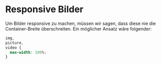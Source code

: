 # Responsive Bilder

Um Bilder responsive zu machen, müssen wir sagen, dass diese nie die Container-Breite überschreiten. Ein möglicher Ansatz wäre folgender:

````CSS
img,
picture,
video {
  max-width: 100%;
}
````

